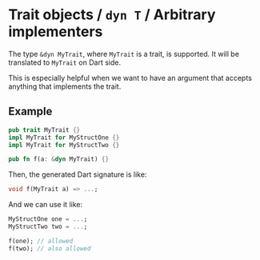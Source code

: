 # Trait objects / `dyn T` / Arbitrary implementers

The type `&dyn MyTrait`, where `MyTrait` is a trait, is supported.
It will be translated to `MyTrait` on Dart side.

This is especially helpful when we want to have an argument that accepts anything that implements the trait.

## Example

```rust
pub trait MyTrait {}
impl MyTrait for MyStructOne {}
impl MyTrait for MyStructTwo {}

pub fn f(a: &dyn MyTrait) {}
```

Then, the generated Dart signature is like:

```dart
void f(MyTrait a) => ...;
```

And we can use it like:

```dart
MyStructOne one = ...;
MyStructTwo two = ...;

f(one); // allowed
f(two); // also allowed
```
